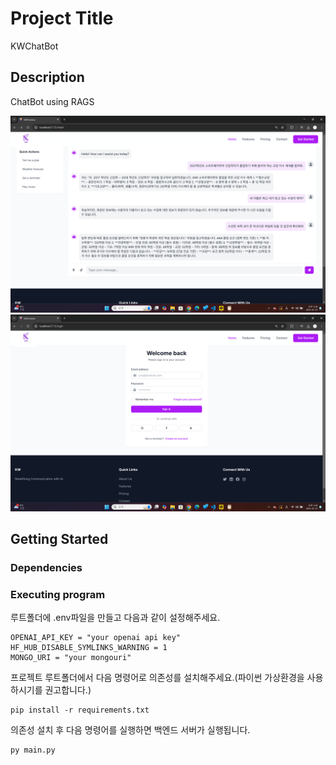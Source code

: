 # Project Title

KWChatBot

## Description

ChatBot using RAGS

![Chat Page](frontend/public/screenshot1.png)
![Login Page](frontend/public/screenshot2.png)

## Getting Started

### Dependencies

### Executing program

루트폴더에 .env파일을 만들고 다음과 같이 설정해주세요.
```
OPENAI_API_KEY = "your openai api key"
HF_HUB_DISABLE_SYMLINKS_WARNING = 1
MONGO_URI = "your mongouri"
```
프로젝트 루트폴더에서 다음 명령어로 의존성를 설치해주세요.(파이썬 가상환경을 사용하시기를 권고합니다.)
```
pip install -r requirements.txt
```
의존성 설치 후 다음 명령어를 실행하면 백엔드 서버가 실행됩니다.
```
py main.py
```
